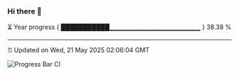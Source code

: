 ### Hi there 👋

⏳ Year progress { ███████████▁▁▁▁▁▁▁▁▁▁▁▁▁▁▁▁▁▁▁ } 38.38 %

---

⏰ Updated on Wed, 21 May 2025 02:06:04 GMT

![Progress Bar CI](https://github.com/DhruviPatel157/GitHub-Actions-Demo/workflows/Progress%20Bar%20CI/badge.svg)
